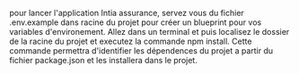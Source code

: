 pour lancer l'application Intia assurance, servez vous du fichier .env.example dans racine du projet pour créer un 
blueprint pour vos variables d'environement. Allez dans un terminal et puis localisez le dossier de la racine du projet 
et executez la commande npm install. Cette commande permettra d'identifier les dépendences du projet a partir du fichier package.json et les installera dans le projet.